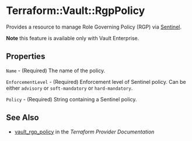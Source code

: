 # Terraform::Vault::RgpPolicy

Provides a resource to manage Role Governing Policy (RGP) via [Sentinel](https://www.vaultproject.io/docs/enterprise/sentinel/index.html).

**Note** this feature is available only with Vault Enterprise.

## Properties

`Name` - (Required) The name of the policy.

`EnforcementLevel` - (Required) Enforcement level of Sentinel policy. Can be either `advisory` or `soft-mandatory` or `hard-mandatory`.

`Policy` - (Required) String containing a Sentinel policy.


## See Also

* [vault_rgp_policy](https://www.terraform.io/docs/providers/vault/r/rgp_policy.html) in the _Terraform Provider Documentation_